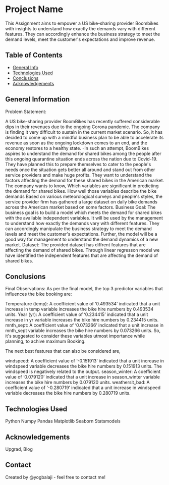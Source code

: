 # Project Name
This Assignment aims to empower a US bike-sharing provider Boombikes with insights to understand how exactly the demands vary with different features. They can accordingly enhance the business strategy to meet the demand levels, meet the customer's expectations and improve revenue.


## Table of Contents
* [General Info](#general-information)
* [Technologies Used](#technologies-used)
* [Conclusions](#conclusions)
* [Acknowledgements](#acknowledgements)


## General Information
Problem Statement:

A US bike-sharing provider BoomBikes has recently suffered considerable dips in their revenues due to the ongoing Corona pandemic. The company is finding it very difficult to sustain in the current market scenario. So, it has decided to come up with a mindful business plan to be able to accelerate its revenue as soon as the ongoing lockdown comes to an end, and the economy restores to a healthy state. -In such an attempt, BoomBikes aspires to understand the demand for shared bikes among the people after this ongoing quarantine situation ends across the nation due to Covid-19. They have planned this to prepare themselves to cater to the people's needs once the situation gets better all around and stand out from other service providers and make huge profits.
They want to understand the factors affecting the demand for these shared bikes in the American market. The company wants to know, Which variables are significant in predicting the demand for shared bikes. How well those variables describe the bike demands Based on various meteorological surveys and people's styles, the service provider firm has gathered a large dataset on daily bike demands across the American market based on some factors.
Business Goal:
The business goal is to build a model which meets the demand for shared bikes with the available independent variables. It will be used by the management to understand how exactly the demands vary with different features. They can accordingly manipulate the business strategy to meet the demand levels and meet the customer's expectations. Further, the model will be a good way for management to understand the demand dynamics of a new market. Dataset:
The provided dataset has diffrent features that are affecting the demand of shared bikes. Through linear regresson model we have identified the independent features that are affecting the demand of shared bikes.

## Conclusions
Final Observations: As per the final model, the top 3 predictor variables that influences the bike booking are:

Temperature (temp): A coefficient value of ‘0.493534’ indicated that a unit increase in temp variable increases the bike hire numbers by 0.493534 units.
Year (yr): A coefficient value of ‘0.234415’ indicated that a unit increase in yr variable increases the bike hire numbers by 0.234415 units.
mnth_sept: A coefficient value of ‘0.073266’ indicated that a unit increase in mnth_sept variable increases the bike hire numbers by 0.073266 units.
So, it's suggested to consider these variables utmost importance while planning, to achive maximum Booking.

The next best features that can also be considered are,

windspeed: A coefficient value of ‘-0.151913’ indicated that a unit increase in windspeed variable decreases the bike hire numbers by 0.151913 units. The windspeed is negatively related to the output.
season_winter: A coefficient value of ‘0.079120’ indicated that a unit increase in season_winter variable increases the bike hire numbers by 0.079120 units.
weathersit_bad: A coefficient value of ‘-0.280719’ indicated that a unit increase in windspeed variable decreases the bike hire numbers by 0.280719 units.


## Technologies Used
Python 
Numpy
Pandas
Matplotlib
Seaborn
Statsmodels

## Acknowledgements
Upgrad, Blog


## Contact
Created by @yogbalaji - feel free to contact me!
